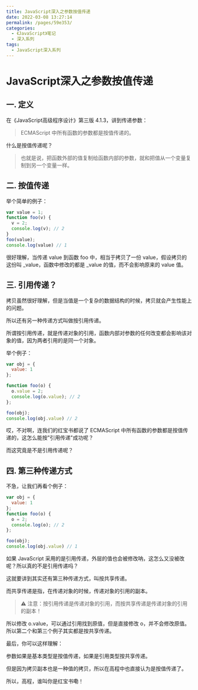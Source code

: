 ```yaml
---
title: JavaScript深入之参数按值传递
date: 2022-03-08 13:27:14
permalink: /pages/59e353/
categories:
  - 《JavaScript》笔记
  - 深入系列
tags:
  - JavaScript深入系列
---
```


# JavaScript深入之参数按值传递

## 一. 定义

在《JavaScript高级程序设计》第三版 4.1.3，讲到传递参数：

> ECMAScript 中所有函数的参数都是按值传递的。

什么是按值传递呢？

> 也就是说，把函数外部的值复制给函数内部的参数，就和把值从一个变量复制到另一个变量一样。

## 二. 按值传递

举个简单的例子：

```js
var value = 1;
function foo(v) {
  v = 2;
  console.log(v); // 2
}
foo(value);
console.log(value) // 1
```

很好理解，当传递 value 到函数 foo 中，相当于拷贝了一份 value，假设拷贝的这份叫 _value，函数中修改的都是 _value 的值，而不会影响原来的 value 值。

## 三. 引用传递？

拷贝虽然很好理解，但是当值是一个复杂的数据结构的时候，拷贝就会产生性能上的问题。

所以还有另一种传递方式叫做按引用传递。

所谓按引用传递，就是传递对象的引用，函数内部对参数的任何改变都会影响该对象的值，因为两者引用的是同一个对象。

举个例子：

```js
var obj = {
  value: 1
};

function foo(o) {
  o.value = 2;
  console.log(o.value); // 2
};

foo(obj);
console.log(obj.value) // 2
```

哎，不对啊，连我们的红宝书都说了 ECMAScript 中所有函数的参数都是按值传递的，这怎么能按"引用传递"成功呢？

而这究竟是不是引用传递呢？

## 四. 第三种传递方式

不急，让我们再看个例子：

```js
var obj = {
  value: 1
};
function foo(o) {
  o = 2;
  console.log(o); // 2
};

foo(obj);
console.log(obj.value) // 1
```

如果 JavaScript 采用的是引用传递，外层的值也会被修改呐，这怎么又没被改呢？所以真的不是引用传递吗？

这就要讲到其实还有第三种传递方式，叫按共享传递。

而共享传递是指，在传递对象的时候，传递对象的引用的副本。

> ⚠️ 注意：按引用传递是传递对象的引用，而按共享传递是传递对象的引用的副本！

所以修改 o.value，可以通过引用找到原值，但是直接修改 o，并不会修改原值。所以第二个和第三个例子其实都是按共享传递。

最后，你可以这样理解：

参数如果是基本类型是按值传递，如果是引用类型按共享传递。

但是因为拷贝副本也是一种值的拷贝，所以在高程中也直接认为是按值传递了。

所以，高程，谁叫你是红宝书嘞！


